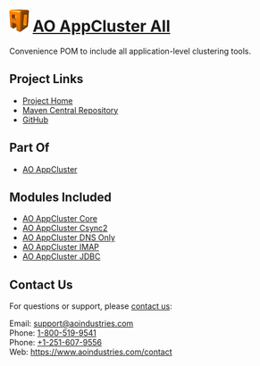 # [<img src="ao-logo.png" alt="AO Logo" width="35" height="40">](https://www.aoindustries.com/) [AO AppCluster All](https://www.aoindustries.com/ao-appcluster/all/)
Convenience POM to include all application-level clustering tools.

## Project Links
* [Project Home](https://www.aoindustries.com/ao-appcluster/all/)
* [Maven Central Repository](http://search.maven.org/#search|gav|1|g:%22com.aoindustries%22%20AND%20a:%22ao-appcluster-all%22)
* [GitHub](https://github.com/aoindustries/ao-appcluster-all)

## Part Of
* [AO AppCluster](https://www.aoindustries.com/ao-appcluster/)

## Modules Included
* [AO AppCluster Core](https://www.aoindustries.com/ao-appcluster/core/)
* [AO AppCluster Csync2](https://www.aoindustries.com/ao-appcluster/csyn2/)
* [AO AppCluster DNS Only](https://www.aoindustries.com/ao-appcluster/dnsonly/)
* [AO AppCluster IMAP](https://www.aoindustries.com/ao-appcluster/imap/)
* [AO AppCluster JDBC](https://www.aoindustries.com/ao-appcluster/jdbc/)

## Contact Us
For questions or support, please [contact us](https://www.aoindustries.com/contact):

Email: [support@aoindustries.com](mailto:support@aoindustries.com)  
Phone: [1-800-519-9541](tel:1-800-519-9541)  
Phone: [+1-251-607-9556](tel:+1-251-607-9556)  
Web: https://www.aoindustries.com/contact

